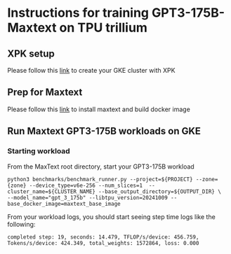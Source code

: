 # Instructions for training GPT3-175B-Maxtext on TPU trillium

## XPK setup
Please follow this [link](https://github.com/AI-Hypercomputer/tpu-recipes/training/trillium/XPK_README.md) to create your GKE cluster with XPK

## Prep for Maxtext 
Please follow this [link](https://github.com/AI-Hypercomputer/tpu-recipes/training/trillium/MAXTEXT_README.md) to install maxtext and build docker image

## Run Maxtext GPT3-175B workloads on GKE

### Starting workload

From the MaxText root directory, start your GPT3-175B workload

```
python3 benchmarks/benchmark_runner.py --project=${PROJECT} --zone={zone} --device_type=v6e-256 --num_slices=1  --cluster_name=${CLUSTER_NAME} --base_output_directory=${OUTPUT_DIR} \
--model_name="gpt_3_175b" --libtpu_version=20241009 --base_docker_image=maxtext_base_image
```

From your workload logs, you should start seeing step time logs like the following:
```
completed step: 19, seconds: 14.479, TFLOP/s/device: 456.759, Tokens/s/device: 424.349, total_weights: 1572864, loss: 0.000
```